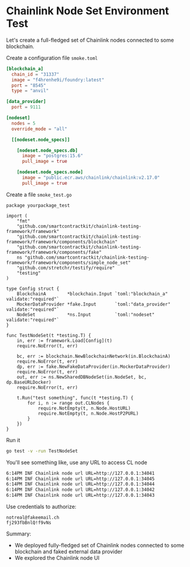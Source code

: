# Chainlink Node Set Environment Test

Let's create a full-fledged set of Chainlink nodes connected to some blockchain.

Create a configuration file `smoke.toml`
```toml
[blockchain_a]
  chain_id = "31337"
  image = "f4hrenhe9i/foundry:latest"
  port = "8545"
  type = "anvil"

[data_provider]
  port = 9111

[nodeset]
  nodes = 5
  override_mode = "all"

  [[nodeset.node_specs]]

    [nodeset.node_specs.db]
      image = "postgres:15.6"
      pull_image = true

    [nodeset.node_specs.node]
      image = "public.ecr.aws/chainlink/chainlink:v2.17.0"
      pull_image = true
```

Create a file `smoke_test.go`
```golang
package yourpackage_test

import (
	"fmt"
	"github.com/smartcontractkit/chainlink-testing-framework/framework"
	"github.com/smartcontractkit/chainlink-testing-framework/framework/components/blockchain"
	"github.com/smartcontractkit/chainlink-testing-framework/framework/components/fake"
	ns "github.com/smartcontractkit/chainlink-testing-framework/framework/components/simple_node_set"
	"github.com/stretchr/testify/require"
	"testing"
)

type Config struct {
	BlockchainA        *blockchain.Input `toml:"blockchain_a" validate:"required"`
	MockerDataProvider *fake.Input       `toml:"data_provider" validate:"required"`
	NodeSet            *ns.Input         `toml:"nodeset" validate:"required"`
}

func TestNodeSet(t *testing.T) {
	in, err := framework.Load[Config](t)
	require.NoError(t, err)

	bc, err := blockchain.NewBlockchainNetwork(in.BlockchainA)
	require.NoError(t, err)
	dp, err := fake.NewFakeDataProvider(in.MockerDataProvider)
	require.NoError(t, err)
	out, err := ns.NewSharedDBNodeSet(in.NodeSet, bc, dp.BaseURLDocker)
	require.NoError(t, err)

	t.Run("test something", func(t *testing.T) {
		for i, n := range out.CLNodes {
			require.NotEmpty(t, n.Node.HostURL)
			require.NotEmpty(t, n.Node.HostP2PURL)
		}
	})
}
```

Run it
```bash
go test -v -run TestNodeSet
```

You'll see something like, use any URL to access CL node
```bash
6:14PM INF Chainlink node url URL=http://127.0.0.1:34041
6:14PM INF Chainlink node url URL=http://127.0.0.1:34045
6:14PM INF Chainlink node url URL=http://127.0.0.1:34044
6:14PM INF Chainlink node url URL=http://127.0.0.1:34042
6:14PM INF Chainlink node url URL=http://127.0.0.1:34043
```

Use credentials to authorize:
```
notreal@fakeemail.ch
fj293fbBnlQ!f9vNs
```

Summary:
- We deployed fully-fledged set of Chainlink nodes connected to some blockchain and faked external data provider
- We explored the Chainlink node UI


